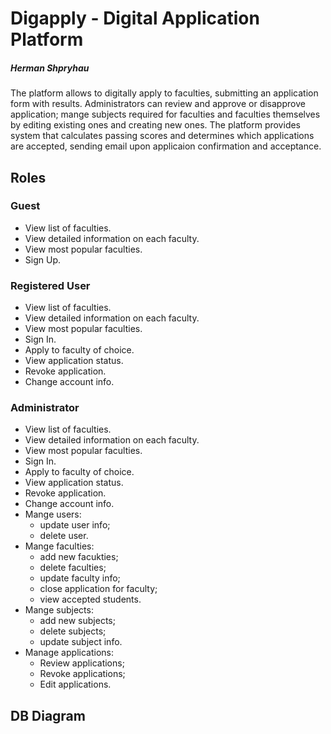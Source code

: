 # Digapply - Digital Application Platform

##### Herman Shpryhau

The platform allows to digitally apply to faculties, submitting an application form with results. Administrators can review and approve or disapprove application; mange subjects required for faculties and faculties themselves by editing existing ones and creating new ones. The platform provides system that calculates passing scores and determines which applications are accepted, sending email upon applicaion confirmation and acceptance.

## Roles

### Guest
- View list of faculties.
- View detailed information on each faculty.
- View most popular faculties.
- Sign Up.

### Registered User
- View list of faculties.
- View detailed information on each faculty.
- View most popular faculties.
- Sign In.
- Apply to faculty of choice.
- View application status.
- Revoke application.
- Change account info.

### Administrator
- View list of faculties.
- View detailed information on each faculty.
- View most popular faculties.
- Sign In.
- Apply to faculty of choice.
- View application status.
- Revoke application.
- Change account info.
- Mange users:
  - update user info;
  - delete user.
- Mange faculties:
  - add new facukties;
  - delete faculties;
  - update faculty info;
  - close application for faculty;
  - view accepted students.
- Mange subjects:
  - add new subjects;
  - delete subjects;
  - update subject info.
- Manage applications:
  - Review applications;
  - Revoke applications;
  - Edit applications.

## DB Diagram

[](https://raw.githubusercontent.com/HermanShpryhau/JWD-Final-Project-DB/main/Scheme.png)

